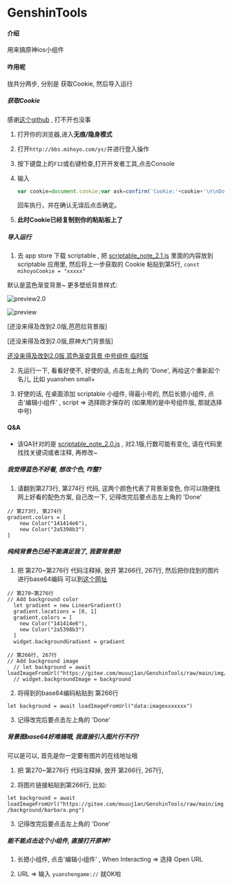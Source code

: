 # GenshinTools

#### 介绍
用来搞原神ios小组件

#### 咋用呢

拢共分两步, 分别是 获取Cookie, 然后导入运行

##### 获取Cookie

感谢[这个github](https://github.com/Womsxd/AutoMihoyoBBS/) , 打不开也没事

1. 打开你的浏览器,进入**无痕/隐身模式**

2. 打开`http://bbs.mihoyo.com/ys/`并进行登入操作

3. 按下键盘上的`F12`或右键检查,打开开发者工具,点击Console

4. 输入

   ```javascript
   var cookie=document.cookie;var ask=confirm('Cookie:'+cookie+'\n\nDo you want to copy the cookie to the clipboard?');if(ask==true){copy(cookie);msg=cookie}else{msg='Cancel'}
   ```

   回车执行，并在确认无误后点击确定。

5. **此时Cookie已经复制到你的粘贴板上了**

##### 导入运行

1. 去 app store 下载 scriptable , 把 [scriptable_note_2.1.js](https://gitee.com/muuuj1an/GenshinTools/raw/main/genshin2.1.js) 里面的内容放到 scriptable 应用里, 然后将上一步获取的 Cookie 粘贴到第5行,  `` const mihoyoCookie = "xxxxx" ``

默认是蓝色渐变背景~ 更多壁纸背景样式:

![preview2.0](https://gitee.com/muuuj1an/GenshinTools/raw/main/img/preview2.0.jpg)

![preview](https://gitee.com/muuuj1an/GenshinTools/raw/main/img/preview.jpg)

[还没来得及改到2.0版,芭芭拉背景版]

[还没来得及改到2.0版,原神大门背景版]

[还没来得及改到2.0版,蓝色渐变背景 中号组件 临时版](https://gitee.com/muuuj1an/GenshinTools/raw/main/scriptable_note_medium.js)

2. 先运行一下, 看看好使不, 好使的话, 点击左上角的 'Done', 再给这个重新起个名儿, 比如 yuanshen small+

3. 好使的话, 在桌面添加 scriptable 小组件, 得最小号的, 然后长摁小组件, 点击'编辑小组件' , script => 选择刚才保存的 (如果用的是中号组件版, 那就选择中号)

#### Q&A
- 该QA针对的是 [scriptable_note_2.0.js](https://gitee.com/muuuj1an/GenshinTools/raw/main/scriptable_note_2.0.js) , 对2.1版,行数可能有变化, 请在代码里找找关键词或者注释, 再修改~

##### 我觉得蓝色不好看, 想改个色, 咋整?

1. 请翻到第273行, 第274行 代码, 这两个颜色代表了背景渐变色, 你可以随便找网上好看的配色方案, 自己改一下, 记得改完后要点击左上角的 'Done'

```
// 第273行, 第274行
gradient.colors = [
    new Color("141414e6"),
    new Color("2a5398b3")
]
 ```

##### 纯纯背景色已经不能满足我了, 我要背景图!

1. 把 第270~第276行 代码注释掉, 放开 第266行, 267行, 然后把你找到的图片进行base64编码 可以到[这个网址](http://www.jsons.cn/img2base64/)

```
// 第270~第276行
// Add background color
  let gradient = new LinearGradient()
  gradient.locations = [0, 1]
  gradient.colors = [
    new Color("141414e6"),
    new Color("2a5398b3")
  ]
  widget.backgroundGradient = gradient
```

```
// 第266行, 267行
// Add background image
  // let background = await loadImageFromUrl("https://gitee.com/muuuj1an/GenshinTools/raw/main/img/background/yuanshen_Door.png")
  // widget.backgroundImage = background
```

2. 将得到的base64编码粘贴到 第266行 

`` let background = await loadImageFromUrl("data:imagexxxxxxx") ``

3. 记得改完后要点击左上角的 'Done'

##### 背景图base64好难搞哦, 我直接引入图片行不行?

可以是可以, 首先是你一定要有图片的在线地址哦

1. 把 第270~第276行 代码注释掉, 放开 第266行, 267行, 

2. 将图片链接粘贴到第266行, 比如: 

`` let background = await loadImageFromUrl("https://gitee.com/muuuj1an/GenshinTools/raw/main/img/background/barbara.png") ``

3. 记得改完后要点击左上角的 'Done'

##### 能不能点击这个小组件, 直接打开原神?

1. 长摁小组件, 点击'编辑小组件' , When Interacting => 选择 Open URL

2. URL => 输入 `` yuanshengame:// `` 就OK啦
